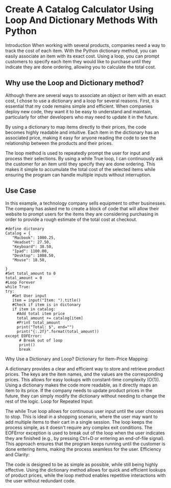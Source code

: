 # Create A Catalog Calculator Using Loop And Dictionary Methods With Python

Introduction 
When working with several products, companies need a way to track the cost of each item. With the Python dictionary method, you can easily associate an item with its exact cost. Using a loop, you can prompt customers to specify each item they would like to purchase until they indicate they are done ordering, allowing you to calculate the total cost.
## Why use the Loop and Dictionary method? 
Although there are several ways to associate an object or item with an exact cost, I chose to use a dictionary and a loop for several reasons. First, it is essential that my code remains simple and efficient. When companies deploy new code, they want it to be easy to understand and maintain, particularly for other developers who may need to update it in the future.

By using a dictionary to map items directly to their prices, the code becomes highly readable and intuitive. Each item in the dictionary has an associated price, making it easy for anyone reading the code to see the relationship between the products and their prices.

The loop method is used to repeatedly prompt the user for input and process their selections. By using a while True loop, I can continuously ask the customer for an item until they specify they are done ordering. This makes it simple to accumulate the total cost of the selected items while ensuring the program can handle multiple inputs without interruption.
## Use Case
In this example, a technology company sells equipment to other businesses. The company has asked me to create a block of code that will allow their website to prompt users for the items they are considering purchasing in order to provide a rough estimate of the total cost at checkout.

 ```
#define dictonary
Catalog = {
    "Macbook": 1000.25,
    "Headset": 27.50,
    "Keyboard": 38.50,
    "Ipad": 1100.00,
    "Desktop": 1008.50,
    "Mouse": 18.50,
 
}
#Set total_amount to 0
total_amount = 0
#Loop Forever
while True:
 try:
    #Get User input
    item = input("Item: ").title()
    #Check if item is in dictonary
    if item in catalog:
      #Add total item price
      total_amount += catalog[item]
      #Print total_amount
      print("Total: $", end="")
      print("{:.2f}".format(total_amount))
 except EOFError:
       # Break out of loop
       print()
       break

 ```
Why Use a Dictionary and Loop?
Dictionary for Item-Price Mapping:

A dictionary provides a clear and efficient way to store and retrieve product prices. The keys are the item names, and the values are the corresponding prices. This allows for easy lookups with constant-time complexity (O(1)).
Using a dictionary makes the code more readable, as it directly maps an item to its price. If the company needs to update product prices in the future, they can simply modify the dictionary without needing to change the rest of the logic.
Loop for Repeated Input:

The while True loop allows for continuous user input until the user chooses to stop. This is ideal in a shopping scenario, where the user may want to add multiple items to their cart in a single session.
The loop keeps the process simple, as it doesn't require any complex exit conditions. The EOFError exception is used to break out of the loop when the user indicates they are finished (e.g., by pressing Ctrl+D or entering an end-of-file signal).
This approach ensures that the program keeps running until the customer is done entering items, making the process seamless for the user.
Efficiency and Clarity:

The code is designed to be as simple as possible, while still being highly effective. Using the dictionary method allows for quick and efficient lookups of product prices, while the loop method enables repetitive interactions with the user without redundant code.
